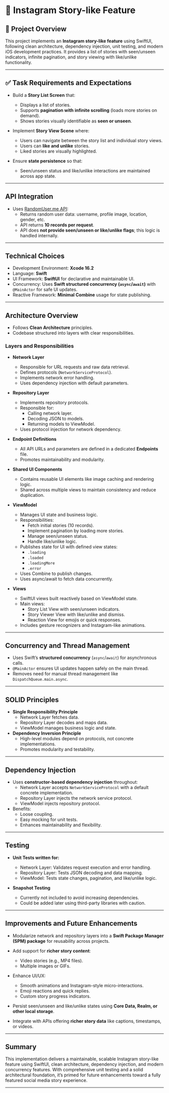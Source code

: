 # 📱 Instagram Story-like Feature

## 📌 Project Overview

This project implements an **Instagram story-like feature** using SwiftUI, following clean architecture, dependency injection, unit testing, and modern iOS development practices. It provides a list of stories with seen/unseen indicators, infinite pagination, and story viewing with like/unlike functionality.

---

## ✅ Task Requirements and Expectations

- Build a **Story List Screen** that:
  - Displays a list of stories.
  - Supports **pagination with infinite scrolling** (loads more stories on demand).
  - Shows stories visually identifiable as **seen or unseen**.

- Implement **Story View Scene** where:
  - Users can navigate between the story list and individual story views.
  - Users can **like and unlike** stories.
  - Liked stories are visually highlighted.

- Ensure **state persistence** so that:
  - Seen/unseen status and like/unlike interactions are maintained across app state.

---

## API Integration

- Uses [RandomUser.me API](https://randomuser.me):
  - Returns random user data: username, profile image, location, gender, etc.
  - API returns **10 records per request**.
  - API does **not provide seen/unseen or like/unlike flags**; this logic is handled internally.

---

## Technical Choices

- Development Environment: **Xcode 16.2**
- Language: **Swift**
- UI Framework: **SwiftUI** for declarative and maintainable UI.
- Concurrency: Uses **Swift structured concurrency (`async`/`await`)** with `@MainActor` for safe UI updates.
- Reactive Framework: **Minimal Combine** usage for state publishing.

---

## Architecture Overview

- Follows **Clean Architecture** principles.
- Codebase structured into layers with clear responsibilities.

### Layers and Responsibilities

- **Network Layer**
  - Responsible for URL requests and raw data retrieval.
  - Defines protocols (`NetworkServiceProtocol`).
  - Implements network error handling.
  - Uses dependency injection with default parameters.

- **Repository Layer**
  - Implements repository protocols.
  - Responsible for:
    - Calling network layer.
    - Decoding JSON to models.
    - Returning models to ViewModel.
  - Uses protocol injection for network dependency.
  
- **Endpoint Definitions**
  - All API URLs and parameters are defined in a dedicated **Endpoints** file.
  - Promotes maintainability and modularity.

- **Shared UI Components**
  - Contains reusable UI elements like image caching and rendering logic.
  - Shared across multiple views to maintain consistency and reduce duplication.

- **ViewModel**
  - Manages UI state and business logic.
  - Responsibilities:
    - Fetch initial stories (10 records).
    - Implement pagination by loading more stories.
    - Manage seen/unseen status.
    - Handle like/unlike logic.
  - Publishes state for UI with defined view states:
    - `.loading`
    - `.loaded`
    - `.loadingMore`
    - `.error`
  - Uses Combine to publish changes.
  - Uses async/await to fetch data concurrently.

- **Views**
  - SwiftUI views built reactively based on ViewModel state.
  - Main views:
    - Story List View with seen/unseen indicators.
    - Story Viewer View with like/unlike and dismiss.
    - Reaction View for emojis or quick responses.
  - Includes gesture recognizers and Instagram-like animations.

---

## Concurrency and Thread Management

- Uses Swift’s **structured concurrency** (`async`/`await`) for asynchronous calls.
- `@MainActor` ensures UI updates happen safely on the main thread.
- Removes need for manual thread management like `DispatchQueue.main.async`.

---

## SOLID Principles

- **Single Responsibility Principle**
  - Network Layer fetches data.
  - Repository Layer decodes and maps data.
  - ViewModel manages business logic and state.
- **Dependency Inversion Principle**
  - High-level modules depend on protocols, not concrete implementations.
  - Promotes modularity and testability.

---

## Dependency Injection

- Uses **constructor-based dependency injection** throughout:
  - Network Layer accepts `NetworkServiceProtocol` with a default concrete implementation.
  - Repository Layer injects the network service protocol.
  - ViewModel injects repository protocol.
- Benefits:
  - Loose coupling.
  - Easy mocking for unit tests.
  - Enhances maintainability and flexibility.

---

## Testing

- **Unit Tests written for:**
  - Network Layer: Validates request execution and error handling.
  - Repository Layer: Tests JSON decoding and data mapping.
  - ViewModel: Tests state changes, pagination, and like/unlike logic.

- **Snapshot Testing**
  - Currently not included to avoid increasing dependencies.
  - Could be added later using third-party libraries with caution.

---

## Improvements and Future Enhancements

- Modularize network and repository layers into a **Swift Package Manager (SPM) package** for reusability across projects.

- Add support for **richer story content**:
  - Video stories (e.g., MP4 files).
  - Multiple images or GIFs.

- Enhance UI/UX:
  - Smooth animations and Instagram-style micro-interactions.
  - Emoji reactions and quick replies.
  - Custom story progress indicators.

- Persist seen/unseen and like/unlike states using **Core Data, Realm, or other local storage**.

- Integrate with APIs offering **richer story data** like captions, timestamps, or videos.

---

## Summary

This implementation delivers a maintainable, scalable Instagram story-like feature using SwiftUI, clean architecture, dependency injection, and modern concurrency features. With comprehensive unit testing and a solid architectural foundation, it’s primed for future enhancements toward a fully featured social media story experience.

---
